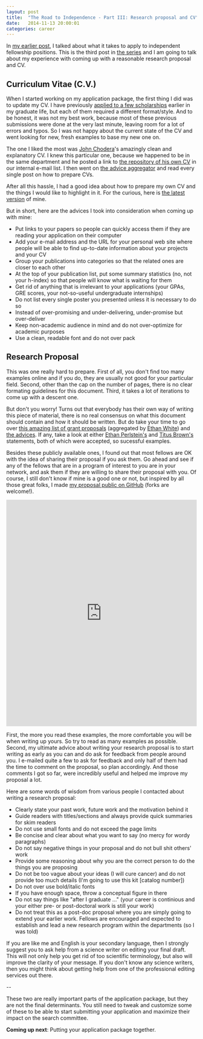 ```yaml
---
layout: post
title:  "The Road to Independence - Part III: Research proposal and CV"
date:   2014-11-13 20:00:01
categories: career
---
```


In [my earlier post](http://ergoso.me/career/2014/10/25/the-road-to-independence-what-it-takes.html),
I talked about what it takes to apply to independent fellowship positions.
This is the third post in [the series](http://ergoso.me/career/2014/10/16/the-road-to-independence-independent-postdoc-fellowships.html)
and I am going to talk about my experience with coming up with a reasonable research proposal and CV.

## Curriculum Vitae (C.V.)
When I started working on my application package,
the first thing I did was to update my CV.
I have previously [applied to a few scholarships](http://ergoso.me/lasker/essay/rejection/2014/08/25/discounted-tickets-for-science-education.html) earlier in my graduate life,
but each of them required a different format/style.
And to be honest, it was not my best work,
because most of these previous submissions were done at the very last minute, leaving room for a lot of errors and typos.
So I was not happy about the current state of the CV
and went looking for new, fresh examples to base my new one on.

The one I liked the most was [John Chodera](http://www.choderalab.org/)'s amazingly clean and explanatory CV.
I knew this particular one, 
because we happened to be in the same department
and he posted a link to [the repository of his own CV](https://github.com/jchodera/latex-cv) in our internal e-mail list.
I then went on [the advice aggregator](http://drbecca.scientopia.org/tt-job-search-advice-aggregator/) and read every single post on how to prepare CVs.

After all this hassle, I had a good idea about how to prepare my own CV
and the things I would like to highlight in it.
For the curious, here is [the latest version](http://arman.aksoy.org/AksoyBA_CV.pdf) of mine.

But in short, here are the advices I took into consideration when coming up with mine:

- Put links to your papers so people can quickly access them if they are reading your application on their computer
- Add your e-mail address and the URL for your personal web site where people will be able to find up-to-date information about your projects and your CV
- Group your publications into categories so that the related ones are closer to each other
- At the top of your publication list, put some summary statistics (no, not your h-index) so that people will know what is waiting for them
- Get rid of anything that is irrelevant to your applications (your GPAs, GRE scores, your not-so-useful undergraduate internships)
- Do not list every single poster you presented unless it is necessary to do so
- Instead of over-promising and under-delivering, under-promise but over-deliver
- Keep non-academic audience in mind and do not over-optimize for academic purposes
- Use a clean, readable font and do not over pack

## Research Proposal
This was one really hard to prepare.
First of all, you don't find too many examples online
and if you do, they are usually not good for your particular field.
Second, other than the cap on the number of pages, there is no clear formating guidelines for this document.
Third, it takes a lot of iterations to come up with a descent one.

But don't you worry!
Turns out that everybody has their own way of writing this piece of material,
there is no real consensus on what this document should contain and how it should be written.
But do take your time to go over [this amazing list of grant proposals](http://jabberwocky.weecology.org/2012/08/10/a-list-of-publicly-available-grant-proposals-in-the-biological-sciences/) (aggregated by [Ethan White](http://whitelab.weecology.org/)) and [the advices](http://drbecca.scientopia.org/tt-job-search-advice-aggregator/).
If any, take a look at either [Ethan Perlstein's](http://www.ethanperlstein.com/my-postdoc-research-proposal/) and [Titus Brown's](http://ged.msu.edu/downloads/2013-research.pdf) statements, both of which were accepted, so sucessful examples.

Besides these publicly available ones, I found out that most fellows are OK with the idea of sharing their proposal if you ask them.
Go ahead and see if any of the fellows that are in a program of interest to you are in your network,
and ask them if they are willing to share their proposal with you.
Of course, I still don't know if mine is a good one or not, 
but inspired by all those great folks,
I made [my proposal public on GitHub](https://github.com/armish/research-proposal) (forks are welcome!).

<iframe src="http://wl.figshare.com/articles/1239172/embed?show_title=1" width="100%" height="600" frameborder="0"></iframe>

First, the more you read these examples, the more comfortable you will be when writing up yours.
So try to read as many examples as possible.
Second, my ultimate advice about writing your research proposal is to start writing as early as you can
and do ask for feedback from people around you.
I e-mailed quite a few to ask for feedback and only half of them had the time to comment on the proposal, so plan accordingly.
And those comments I got so far, were incredibly useful and helped me improve my proposal a lot.

Here are some words of wisdom from various people I contacted about writing a research proposal:

- Clearly state your past work, future work and the motivation behind it
- Guide readers with titles/sections and always provide quick summaries for skim readers
- Do not use small fonts and do not exceed the page limits
- Be concise and clear about what you want to say (no mercy for wordy paragraphs)
- Do not say negative things in your proposal and do not bull shit others' work
- Provide some reasoning about why you are the correct person to do the things you are proposing
- Do not be too vague about your ideas (I will cure cancer) and do not provide too much details (I'm going to use this kit [catalog number])
- Do not over use bold/italic fonts
- If you have enough space, throw a conceptual figure in there
- Do not say things like "after I graduate ..." (your career is continious and your either pre- or post-doctoral work is still your work)
- Do not treat this as a post-doc proposal where you are simply going to extend your earlier work. Fellows are encouraged and expected to establish and lead a new research program within the departments (so I was told)

If you are like me and English is your secondary language, then I strongly suggest you to ask help from a science writer on editing your final draft.
This will not only help you get rid of too scientific terminology, but also will improve the clarity of your message.
If you don't know any science writers, then you might think about getting help from one of the professional editing services out there.

--

These two are really important parts of the application package, but they are not the final determinants.
You still need to tweak and customize some of these to be able to start submitting your application and maximize their impact on the search committee.

**Coming up next**: Putting your application package together.